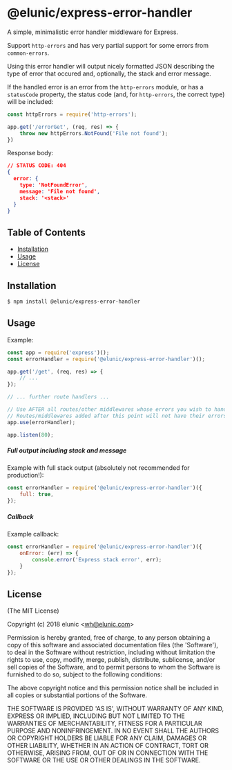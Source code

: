 # @elunic/express-error-handler

A simple, minimalistic error handler middleware for Express.

Support `http-errors` and has very partial support for some errors from `common-errors`.

Using this error handler will output nicely formatted JSON describing the type of
error that occured and, optionally, the stack and error message.

If the handled error is an error from the `http-errors` module, or has a `statusCode` property,
the status code (and, for `http-errors`, the correct type) will be included:

```js
const httpErrors = require('http-errors');

app.get('/errorGet', (req, res) => {
    throw new httpErrors.NotFound('File not found');
})
```

Response body:
```json
// STATUS CODE: 404
{
  error: {
    type: 'NotFoundError',
    message: 'File not found',
    stack: '<stack>'
  }
}
```


## Table of Contents

- [Installation](#installation)
- [Usage](#usage)
- [License](#license)


## Installation

```bash
$ npm install @elunic/express-error-handler
```


## Usage

Example:

```js
const app = require('express')();
const errorHandler = require('@elunic/express-error-handler')();

app.get('/get', (req, res) => {
    // ...
});

// ... further route handlers ...

// Use AFTER all routes/other middlewares whose errors you wish to handle.
// Routes/middlewares added after this point will not have their errors handled.
app.use(errorHandler);

app.listen(80);
```


##### Full output including stack and message

Example with full stack output (absolutely not recommended for production!):
```js
const errorHandler = require('@elunic/express-error-handler')({
    full: true,
});
```


##### Callback

Example callback:
```js
const errorHandler = require('@elunic/express-error-handler')({
    onError: (err) => {
        console.error('Express stack error', err);
    }
});
```

## License

(The MIT License)

Copyright (c) 2018 elunic &lt;wh@elunic.com&gt;

Permission is hereby granted, free of charge, to any person obtaining
a copy of this software and associated documentation files (the
'Software'), to deal in the Software without restriction, including
without limitation the rights to use, copy, modify, merge, publish,
distribute, sublicense, and/or sell copies of the Software, and to
permit persons to whom the Software is furnished to do so, subject to
the following conditions:

The above copyright notice and this permission notice shall be
included in all copies or substantial portions of the Software.

THE SOFTWARE IS PROVIDED 'AS IS', WITHOUT WARRANTY OF ANY KIND,
EXPRESS OR IMPLIED, INCLUDING BUT NOT LIMITED TO THE WARRANTIES OF
MERCHANTABILITY, FITNESS FOR A PARTICULAR PURPOSE AND NONINFRINGEMENT.
IN NO EVENT SHALL THE AUTHORS OR COPYRIGHT HOLDERS BE LIABLE FOR ANY
CLAIM, DAMAGES OR OTHER LIABILITY, WHETHER IN AN ACTION OF CONTRACT,
TORT OR OTHERWISE, ARISING FROM, OUT OF OR IN CONNECTION WITH THE
SOFTWARE OR THE USE OR OTHER DEALINGS IN THE SOFTWARE.